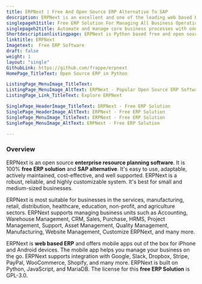 ```yaml
---
title: ERPNext | Free And Open Source ERP Alternative To SAP
description: ERPNext is an excellent and one of the leading web based ERP software. It enables businesses to integrate different departments and manage business processes.
singlepageh1title: Free ERP Solution For Managing All Business Operations
singlepageh2title: Automate and manage core business processes with one of the best open source ERP software. Improve decision making by integrating business units.
Shortdescriptionlistingpage: ERPNext is Python based free and open source ERP software for managing all business operations.
linktitle: ERPNext
Imagetext:  Free ERP Software 
draft: false
weight: 1
layout: "single"
GithubLink: https://github.com/frappe/erpnext
HomePage_TitleText: Open Source ERP in Python

ListingPage_MenuImage_TitleText: 
ListingPage_MenuImage_AltText: ERPNext - Popular Open Source ERP Software
ListingPage_Link_TitleText: Explore ERPNext

SinglePage_HeaderImage_TitleText: ERPNext - Free ERP Solution
SinglePage_HeaderImage_AltText: ERPNext - Free ERP Solution
SinglePage_MenuImage_TitleText: ERPNext - Free ERP Solution
SinglePage_MenuImage_AltText: ERPNext - Free ERP Solution

---
```

### **Overview**

ERPNext is an open source **enterprise resource planning software**. It is 100% **free ERP solution** and **SAP alternative**. It's easy to use, adaptable, actively maintained, cost-effective, and well supported. ERPNext is a robust, reliable, and highly customizable system. It's best for small and medium-sized businesses.

ERPNext is most suitable for businesses in the services, manufacturing, retail, distribution, healthcare, education, non-profit, and agriculture sectors. ERPNext supports managing business units such as Accounting, Warehouse Management, CRM, Sales, Purchase, HRMS, Project Management, Support, Asset Management, Quality Management, Manufacturing, Website Management, Customize ERPNext, and many more.

ERPNext is **web based ERP** and offers mobile apps out of the box for iPhone and Android devices. The mobile app helps you manage your business on the go. ERPNext supports integration with Google, Slack, Dropbox, Stripe, PayPal, WooCommerce, Shopify, and many more. ERPNext is built on Python, JavaScript, and MariaDB. The license for this **free ERP Solution** is GPL-3.0.
